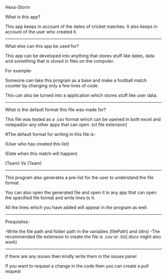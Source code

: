 Hexa-Storm

What is this app?

This app keeps in account of the dates of cricket matches.
It also keeps in account of the user who created it.

----------------------------------------------------------------

What else can this app be used for?

This app can be developed into anything that stores stuff like dates, data and something that is stored in files on the computer.

For example-

Someone can take this program as a base and make a football match counter by changing only a few lines of code.

This can also be turned into a application which stores stuff like user data.

----------------------------------------------------------------------------------------------------------------------

What is the default format this file was made for?

This file was tested as a .csv format which can be opened in both excel and notepad(or any other apps that can open .txt file extension)

#The default format for writing in this file is-

(User who has created this list)

(Date when this match will happen)

(Team) Vs (Team)

------------------------------------------------------------------------------------
This program also generates a pre-list for the user to understand the file format.

You can also open the generated file and open it in any app that can open the specified file format and write lines to it.

All the lines which you have added will appear in the program as well.

------------------------------------------------------------------------------------

Prequisties-

-Write the file path and folder path in the variables (filePath) and (dirs)
-The recommended file extension to create the file is .csv or .txt(.docx might also work)


-----------------------------------------------------------------------------------------


if there are any issues then kindly write them in the issues panel

If you want to request a change in the code then you can create a pull request
